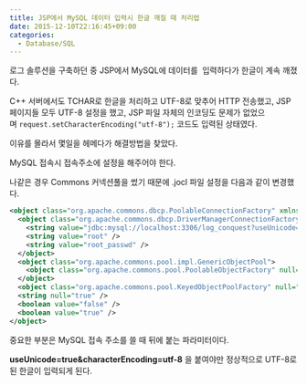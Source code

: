 ```yaml
---
title: JSP에서 MySQL 데이터 입력시 한글 깨질 때 처리법
date: 2015-12-10T22:16:45+09:00
categories:
  - Database/SQL
---
```

로그 솔루션을 구축하던 중 JSP에서 MySQL에 데이터를  입력하다가 한글이 계속 깨졌다.

C++ 서버에서도 TCHAR로 한글을 처리하고 UTF-8로 맞추어 HTTP 전송했고, JSP 페이지들 모두 UTF-8 설정을 했고, JSP 파일 자체의 인코딩도 문제가 없었으며 `request.setCharacterEncoding("utf-8");` 코드도 입력된 상태였다.

이유를 몰라서 몇일을 헤메다가 해결방법을 찾았다.

MySQL 접속시 접속주소에 설정을 해주어야 한다.

나같은 경우 Commons 커넥션풀을 썼기 때문에 .jocl 파일 설정을 다음과 같이 변경했다.

```xml
<object class="org.apache.commons.dbcp.PoolableConnectionFactory" xmlns="http://apache.org/xml/xmlns/jakarta/commons/jocl">
  <object class="org.apache.commons.dbcp.DriverManagerConnectionFactory">
    <string value="jdbc:mysql://localhost:3306/log_conquest?useUnicode=true&characterEncoding=utf-8" />
    <string value="root" />
    <string value="root_passwd" />
  </object>
  <object class="org.apache.commons.pool.impl.GenericObjectPool">
    <object class="org.apache.commons.pool.PoolableObjectFactory" null="true" />
  </object>
  <object class="org.apache.commons.pool.KeyedObjectPoolFactory" null="true" />
  <string null="true" />
  <boolean value="false" />
  <boolean value="true" />
</object>
```

중요한 부분은 MySQL 접속 주소를 쓸 때 뒤에 붙는 파라미터이다.

**useUnicode=true&characterEncoding=utf-8** 을 붙여야만 정상적으로 UTF-8로 된 한글이 입력되게 된다.
